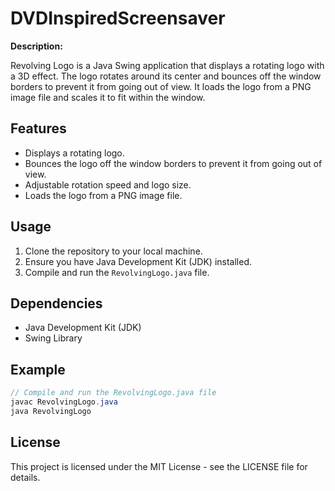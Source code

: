 # DVDInspiredScreensaver


**Description:**

Revolving Logo is a Java Swing application that displays a rotating logo with a 3D effect. The logo rotates around its center and bounces off the window borders to prevent it from going out of view. It loads the logo from a PNG image file and scales it to fit within the window.

## Features

- Displays a rotating logo.
- Bounces the logo off the window borders to prevent it from going out of view.
- Adjustable rotation speed and logo size.
- Loads the logo from a PNG image file.

## Usage

1. Clone the repository to your local machine.
2. Ensure you have Java Development Kit (JDK) installed.
3. Compile and run the `RevolvingLogo.java` file.

## Dependencies

- Java Development Kit (JDK)
- Swing Library

## Example

```java
// Compile and run the RevolvingLogo.java file
javac RevolvingLogo.java
java RevolvingLogo
```

## License
This project is licensed under the MIT License - see the LICENSE file for details.
